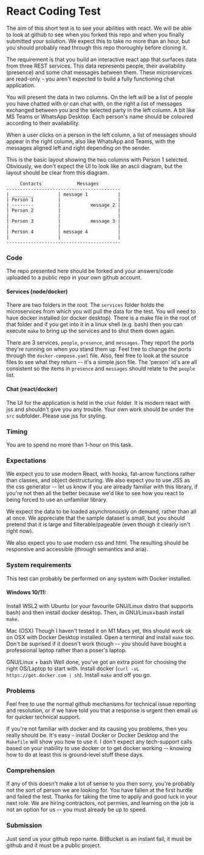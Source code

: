 # React Coding Test

The aim of this short test is to see your abilities with react. We will be able to look at github to see when you forked this repo and when you finally submitted your solution. We expect this to take no more than an hour, but you should probably read through this repo thoroughly before cloning it.

The requirement is that you build an interactive react app that surfaces data from three REST services. This data represents people, their availability (presence) and some chat messages between them. These microservices are read-only - you aren't expected to build a fully functioning chat application.

You will present the data in two columns. On the left will be a list of people you have chatted with or can chat with, on the right a list of messages exchanged between you and the selected party in the left column. A bit like MS Teams or WhatsApp Desktop. Each person's name should be coloured according to their availability.

When a user clicks on a person in the left column, a list of messages should appear in the right column, also like WhatsApp and Teams, with the messages aligned left and right depending on the sender.

This is the basic layout showing the two columns with Person 1 selected. Obviously, we don't expect the UI to look like an ascii diagram, but the layout should be clear from this diagram.

```
     Contacts             Messages
------------------------------------------
| ________         | message 1           |
| Person 1         |                     |
| --------         |           message 2 |
| Person 2         |                     |
|                  |                     |
| Person 3         |           message 3 |
|                  |                     |
| Person 4         | message 4           |
|                  |                     |
------------------------------------------
```

### Code
The repo presented here should be forked and your answers/code uploaded to a public repo in your own github account.

#### Services (node/docker)
There are two folders in the root. The `services` folder holds the microservices from which you will pull the data for the test. You will need to have docker installed (or docker desktop). There is a make file in the root of that folder and if you get into it in a linux shell (e.g. bash) then you can execute `make` to bring up the services and to shut them down again. 

There are 3 services, `people`, `presence`, and `messages`. They report the ports they're running on when you stand them up. Feel free to change the ports through the `docker-compose.yaml` file. Also, feel free to look at the source files to see what they return -- it's a simple json file. The 'person' id's are all consistent so the items in `presence` and `messages` should relate to the `people` list.

#### Chat (react/docker)
The UI for the application is held in the `chat` folder. It is modern react with jss and shouldn't give you any trouble. Your own work should be under the `src` subfolder. Please use jss for styling.

### Timing
You are to spend no more than 1-hour on this task.

### Expectations
We expect you to use modern React, with hooks, fat-arrow functions rather than classes, and object destructuring. We also expect you to use JSS as the css generator -- let us know if you are already familiar with this library, if you're not then all the better because we'd like to see how you react to being forced to use an unfamiliar library.

We expect the data to be loaded asynchronously on demand, rather than all at once. We appreciate that the sample dataset is small, but you should pretend that it is large and filterable/pageable (even though it clearly isn't right now).

We also expect you to use modern css and html. The resulting should be responsive and accessible (through semantics and aria).

### System requirements
This test can probably be performed on any system with Docker installed.

#### Windows 10/11:
Install WSL2 with Ubuntu (or your favourite GNU/Linux distro that supports bash) and then install docker desktop. Then, in GNU/Linux+bash install `make`. 

Mac (OSX)
Though I haven't tested it on M1 Macs yet, this should work ok on OSX with Docker Desktop installed. Open a terminal and install `make` too. Don't be suprised if it doesn't work though -- you should have bought a professional laptop rather than a poser's laptop.

GNU/Linux + bash
Well done, you've got an extra point for choosing the right OS/Laptop to start with. Install docker (`curl -sL https://get.docker.com | sh`). Install `make` and off you go.

### Problems
Feel free to use the normal github mechanisms for technical issue reporting and resolution, or if we have told you that a response is urgent then email us for quicker technical support.

If you're not familiar with docker and its causing you problems, then you really should be. It's easy - install Docker or Docker Desktop and the `Makefile` will show you how to use it. I don't expect any tech-support calls based on your inability to use docker or to get docker working -- knowing how to do at least this is ground-level stuff these days.

### Comprehension
If any of this doesn't make a lot of sense to you then sorry, you're probably not the sort of person we are looking for. You have fallen at the first hurdle and failed the test. Thanks for taking the time to apply and good luck in your next role. We are hiring contractors, not permies, and learning on the job is not an option for us -- you must already be up to speed.

### Submission
Just send us your github repo name. BitBucket is an instant fail, it must be github and it must be a public project.